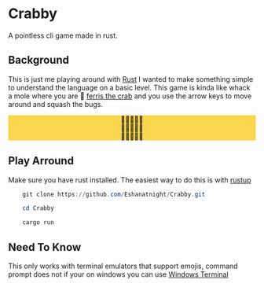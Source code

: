 # Crabby

A pointless cli game made in rust.

## Background

This is just me playing around with [Rust](https://www.rust-lang.org/) I wanted to make something simple to understand the language on a basic level. This game is kinda like whack a mole where you are 🦀 [ferris the crab](https://rustacean.net/) and you use the arrow keys to move around and squash the bugs.

<div style="background-color: #FAD64C; text-align: center">
<span>
🐛🐛🐛🐛🐛 <br>
🐛🐛🦀🐛🐛 <br>
🐛🐛🐛🐛🐛 <br>
</span>
</div>

## Play Arround

Make sure you have rust installed. The easiest way to do this is with [rustup](https://www.rust-lang.org/learn/get-started)

```powershell
    git clone https://github.com/Eshanatnight/Crabby.git
```

```powershell
    cd Crabby
```

```powershell
    cargo run
```

## Need To Know

This only works with terminal emulators that support emojis, command prompt does not if your on windows you can use [Windows Terminal](https://github.com/microsoft/terminal)
